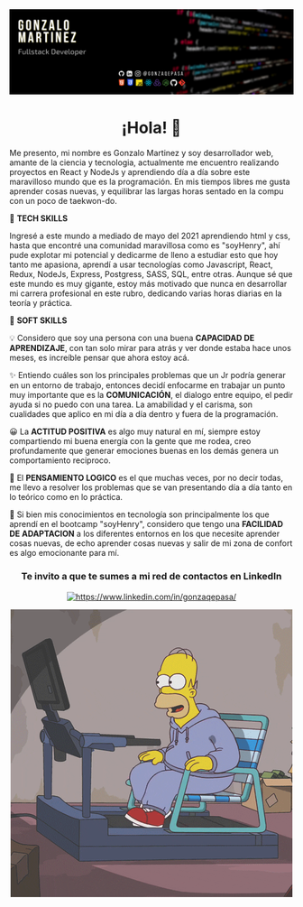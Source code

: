 <img  src='https://github.com/gonzaqepasa/gonzaqepasa/blob/main/gonzaqepasa.png' >


<h1 align="center"> ¡Hola! 👋</h1>


Me presento, mi nombre es Gonzalo Martinez y soy desarrollador web, amante de la ciencia y tecnologia,
actualmente me encuentro realizando proyectos en React y NodeJs y aprendiendo día a día sobre este
maravilloso mundo que es la programación.
En mis tiempos libres me gusta aprender cosas nuevas, y equilibrar las largas horas sentado en la compu
con un poco de taekwon-do.



🔆 **TECH SKILLS**

Ingresé a este mundo a mediado de mayo del 2021 aprendiendo html y css, hasta que encontré una comunidad maravillosa como es "soyHenry",
ahí pude explotar mi potencial y dedicarme de lleno a estudiar esto que hoy tanto me apasiona, aprendí a usar tecnologías como Javascript, React, Redux,
NodeJs, Express, Postgress, SASS, SQL, entre otras.
Aunque sé que este mundo es muy gigante, estoy más motivado que nunca en desarrollar mi carrera profesional en este rubro, dedicando varias horas diarias
en la teoría y práctica.



🔆 **SOFT SKILLS**

💡 Considero que soy una persona con una buena **CAPACIDAD DE APRENDIZAJE**, con tan solo mirar para atrás y ver donde estaba hace unos meses, es increíble pensar que ahora estoy acá.

✨ Entiendo cuáles son los principales problemas que un Jr podría generar en un entorno de trabajo, entonces decidí enfocarme en trabajar un punto muy importante que es la **COMUNICACIÓN**, el dialogo entre equipo, el pedir ayuda si no puedo con una tarea. La amabilidad y el carisma, son cualidades que aplico en mi día a día dentro y fuera de la programación.

😀 La **ACTITUD POSITIVA** es algo muy natural en mí, siempre estoy compartiendo mi buena energía con la gente que me rodea, creo profundamente que generar emociones buenas en los demás genera un comportamiento reciproco.


🔬 El **PENSAMIENTO LOGICO** es el que muchas veces, por no decir todas, me llevo a resolver los problemas que se van presentando día a día tanto en lo teórico como en lo práctica.


🔌 Si bien mis conocimientos en tecnología son principalmente los que aprendí en el bootcamp "soyHenry", considero que tengo una **FACILIDAD DE ADAPTACION** a los diferentes entornos en los que necesite aprender cosas nuevas, de echo aprender cosas nuevas y salir de mi zona de confort es algo emocionante para mí.


<h3 align="center">Te invito a que te sumes a mi red de contactos en LinkedIn</h3>
<p align="center">
<a href="https://www.linkedin.com/in/gonzaqepasa/" target="_blank"><img align="center" src="https://cdn-icons-png.flaticon.com/512/174/174857.png" alt="https://www.linkedin.com/in/gonzaqepasa/" height="100" width="100" /></a>

 
<div  align="center">
<img align="center" alt="coding" src="https://github.com/gonzaqepasa/gonzaqepasa/blob/main/homer.gif">
</div>



